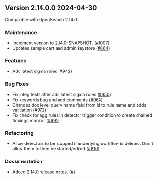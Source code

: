 ## Version 2.14.0.0 2024-04-30

Compatible with OpenSearch 2.14.0

### Maintenance
* Increment version to 2.14.0-SNAPSHOT. ([#1007](https://github.com/opensearch-project/security-analytics/pull/1007))
* Updates sample cert and admin keystore ([#864](https://github.com/opensearch-project/security-analytics/pull/864))

### Features
* Add latest sigma rules ([#942](https://github.com/opensearch-project/security-analytics/pull/942))

### Bug Fixes
* Fix integ tests after add latest sigma rules ([#950](https://github.com/opensearch-project/security-analytics/pull/950))
* Fix keywords bug and add comments ([#964](https://github.com/opensearch-project/security-analytics/pull/964))
* Changes doc level query name field from id to rule name and adds validation ([#972](https://github.com/opensearch-project/security-analytics/pull/972))
* Fix check for agg rules in detector trigger condition to create chained findings monitor ([#992](https://github.com/opensearch-project/security-analytics/pull/992))

### Refactoring
* Allow detectors to be stopped if underlying workflow is deleted. Don't allow them to then be started/edited ([#810](https://github.com/opensearch-project/security-analytics/pull/810))

### Documentation
* Added 2.14.0 release notes. ([#]())